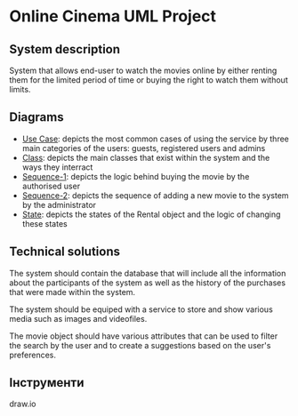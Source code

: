 # Online Cinema UML Project

## System description
System that allows end-user to watch the movies online by either renting them for the limited period of time or buying the right to watch them without limits.

## Diagrams
- [Use Case](./cinema-uml-project/diagrams/use-case.png): depicts the most common cases of using the service by three main categories of the users: guests, registered users and admins
- [Class](./cinema-uml-project/diagrams/class-diagram.drawio.png): depicts the main classes that exist within the system and the ways they interract
- [Sequence-1](./cinema-uml-project/diagrams/sequence-diagram-1.drawio.png): depicts the logic behind buying the movie by the authorised user
- [Sequence-2](./cinema-uml-project/diagrams/sequence-diagram-2.drawio.png): depicts the sequence of adding a new movie to the system by the administrator
- [State](./cinema-uml-project/diagrams/state-diagram.drawio.png): depicts the states of the Rental object and the logic of changing these states

## Technical solutions
The system should contain the database that will include all the information about the participants of the system as well as the history of the purchases that were made within the system. 

The system should be equiped with a service to store and show various media such as images and videofiles. 

The movie object should have various attributes that can be used to filter the search by the user and to create a suggestions based on the user's preferences.

## Інструменти
draw.io
